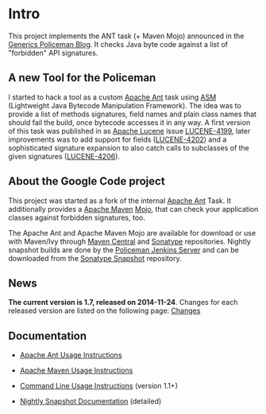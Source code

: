# Intro #
This project implements the ANT task (+ Maven Mojo) announced in the [Generics Policeman Blog](http://blog.thetaphi.de/2012/07/default-locales-default-charsets-and.html). It checks Java byte code against a list of "forbidden" API signatures.

## A new Tool for the Policeman ##
I started to hack a tool as a custom [Apache Ant](http://ant.apache.org/) task using [ASM](http://asm.ow2.org/) (Lightweight Java Bytecode Manipulation Framework). The idea was to provide a list of methods signatures, field names and plain class names that should fail the build, once bytecode accesses it in any way. A first version of this task was published in as [Apache Lucene](http://lucene.apache.org/core/) issue [LUCENE-4199](https://issues.apache.org/jira/browse/LUCENE-4199), later improvements was to add support for fields ([LUCENE-4202](https://issues.apache.org/jira/browse/LUCENE-4202)) and a sophisticated signature expansion to also catch calls to subclasses of the given signatures ([LUCENE-4206](https://issues.apache.org/jira/browse/LUCENE-4206)).

## About the Google Code project ##
This project was started as a fork of the internal [Apache Ant](http://ant.apache.org/) Task. It additionally provides a [Apache Maven](http://maven.apache.org/) [Mojo](http://maven.apache.org/guides/introduction/introduction-to-plugins.html), that can check your application classes against forbidden signatures, too.

The Apache Ant and Apache Maven Mojo are available for download or use with Maven/Ivy through [Maven Central](http://repo1.maven.org/maven2/de/thetaphi/forbiddenapis/) and [Sonatype](http://oss.sonatype.org/content/repositories/releases/de/thetaphi/forbiddenapis/) repositories. Nightly snapshot builds are done by the [Policeman Jenkins Server](http://jenkins.thetaphi.de/job/Forbidden-APIs/) and can be downloaded from the [Sonatype Snapshot](https://oss.sonatype.org/content/repositories/snapshots/de/thetaphi/forbiddenapis/) repository.

## News ##
**The current version is 1.7, released on 2014-11-24**. Changes for each released version are listed on the following page: [Changes](Changes)

## Documentation ##
  * [Apache Ant Usage Instructions](AntUsage)
  * [Apache Maven Usage Instructions](MavenUsage)
  * [Command Line Usage Instructions](CliUsage) (version 1.1+)

  * [Nightly Snapshot Documentation](http://jenkins.thetaphi.de/job/Forbidden-APIs/javadoc/) (detailed)